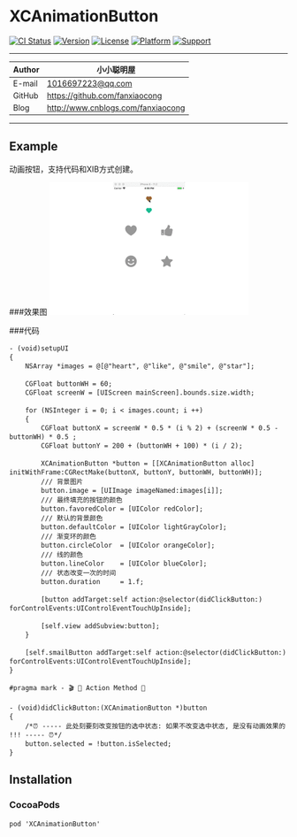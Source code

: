 # XCAnimationButton

[![CI Status](https://img.shields.io/travis/fanxiaocong/XCAnimationButton.svg?style=flat)](https://travis-ci.org/fanxiaocong/XCPresentation)
[![Version](https://img.shields.io/cocoapods/v/XCAnimationButton.svg?style=flat)](https://cocoapods.org/pods/XCAnimationButton)
[![License](https://img.shields.io/badge/license-MIT-green.svg?style=flat)](https://cocoapods.org/pods/XCAnimationButton)
[![Platform](https://img.shields.io/badge/platform-iOS-green.svg?style=flat)](https://cocoapods.org/pods/XCPresentation)
[![Support](https://img.shields.io/badge/support-iOS%208%2B%20-green.svg?style=flat)](https://www.apple.com/nl/ios/)&nbsp;


***
|Author|小小聪明屋|
|---|---|
|E-mail|1016697223@qq.com|
|GitHub|https://github.com/fanxiaocong|
|Blog|http://www.cnblogs.com/fanxiaocong|
***

## Example

动画按钮，支持代码和XIB方式创建。


###效果图
![Animation](Screenshots/animation.gif)

###代码
```objc
- (void)setupUI
{
    NSArray *images = @[@"heart", @"like", @"smile", @"star"];
    
    CGFloat buttonWH = 60;
    CGFloat screenW = [UIScreen mainScreen].bounds.size.width;
    
    for (NSInteger i = 0; i < images.count; i ++)
    {
        CGFloat buttonX = screenW * 0.5 * (i % 2) + (screenW * 0.5 - buttonWH) * 0.5 ;
        CGFloat buttonY = 200 + (buttonWH + 100) * (i / 2);
        
        XCAnimationButton *button = [[XCAnimationButton alloc] initWithFrame:CGRectMake(buttonX, buttonY, buttonWH, buttonWH)];
        /// 背景图片
        button.image = [UIImage imageNamed:images[i]];
        /// 最终填充的按钮的颜色
        button.favoredColor = [UIColor redColor];
        /// 默认的背景颜色
        button.defaultColor = [UIColor lightGrayColor];
        /// 渐变环的颜色
        button.circleColor  = [UIColor orangeColor];
        /// 线的颜色
        button.lineColor    = [UIColor blueColor];
        /// 状态改变一次的时间
        button.duration     = 1.f;

        [button addTarget:self action:@selector(didClickButton:) forControlEvents:UIControlEventTouchUpInside];
        
        [self.view addSubview:button];
    }
    
    [self.smailButton addTarget:self action:@selector(didClickButton:) forControlEvents:UIControlEventTouchUpInside];
}

#pragma mark - 🎬 👀 Action Method 👀

- (void)didClickButton:(XCAnimationButton *)button
{
    /*⏰ ----- 此处刻要刻改变按钮的选中状态: 如果不改变选中状态, 是没有动画效果的 !!! ----- ⏰*/
    button.selected = !button.isSelected;
}

```


## Installation

### CocoaPods
```objc
pod 'XCAnimationButton'
```



